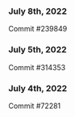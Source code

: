 ### July 8th, 2022

Commit #239849

### July 5th, 2022

Commit #314353


### July 4th, 2022

Commit #72281
